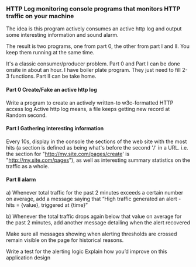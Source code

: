 ### HTTP Log monitoring console programs that monitors HTTP traffic on your machine

The idea is this program actively consumes an active http log and
output some interesting information and sound alarm.

The result is two programs, one from part 0, the other from part I and
II. You keep them running at the same time.

It's a classic consumer/producer problem. Part 0 and Part I can be
done onsite in about an hour. I have boiler plate program. They just
need to fill 2-3 functions. Part II can be take home.

#### Part 0 Create/Fake an active http log

Write a program to create an actively written-to w3c-formatted HTTP access log
Active http log means, a file keeps getting new record at Random second.

#### Part I Gathering interesting information

Every 10s, display in the console the sections of the web site with
the most hits (a section is defined as being what's before the second
'/' in a URL. i.e. the section for "http://my.site.com/pages/create'
is "http://my.site.com/pages"), as well as interesting summary
statistics on the traffic as a whole.

#### Part II alarm

a) Whenever total traffic for the past 2 minutes exceeds a certain
number on average, add a message saying that “High traffic generated
an alert - hits = {value}, triggered at {time}”

b) Whenever the total traffic drops again below that value on average
for the past 2 minutes, add another message detailing when the alert
recovered

Make sure all messages showing when alerting thresholds are crossed
remain visible on the page for historical reasons.

Write a test for the alerting logic Explain how you’d improve on this
application design
